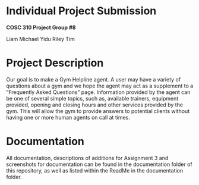 
# Individual Project Submission

**COSC 310 Project Group #8**  

Liam 
Michael
Yidu
Riley
Tim

# Project Description  

Our goal is to make a Gym Helpline agent. A user may have a variety of questions about a gym and we hope the agent may act as a supplement to a “Frequently Asked Questions” page. Information provided by the agent can be one of several simple topics, such as, available trainers, equipment provided, opening and closing hours and other services provided by the gym. This will allow the gym to provide answers to potential clients without having one or more human agents on call at times. 

# Documentation

All documentation, descriptions of additions for Assignment 3 and screenshots for documentation can be found in the documentation folder of this repository, as well as listed within the ReadMe in the documentation folder.
